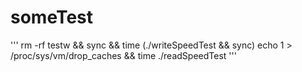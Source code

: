 # someTest
'''
rm -rf testw && sync  && time (./writeSpeedTest && sync)
echo 1 > /proc/sys/vm/drop_caches && time ./readSpeedTest
'''

